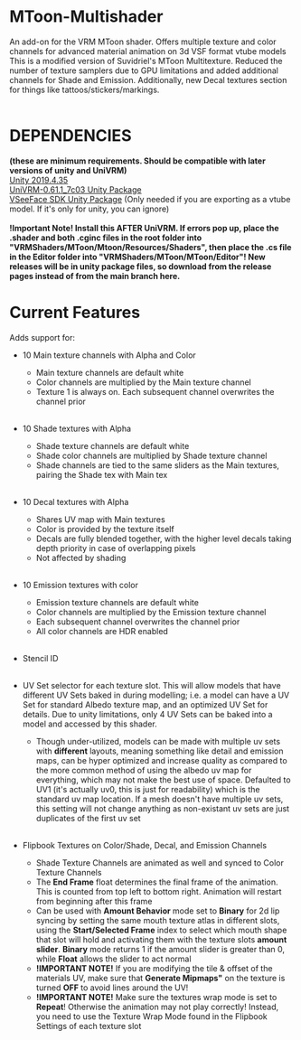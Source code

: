 # MToon-Multishader
An add-on for the VRM MToon shader. Offers multiple texture and color channels for advanced material animation on 3d VSF format vtube models <br>
This is a modified version of Suvidriel's MToon Multitexture. Reduced the number of texture samplers due to GPU limitations and added additional channels for Shade and Emission. Additionally, new Decal textures section for things like tattoos/stickers/markings. <br>
 <br>
# DEPENDENCIES
<b>(these are minimum requirements. Should be compatible with later versions of unity and UniVRM)</b> <br>
[Unity 2019.4.35](https://unity.com/releases/editor/archive) <br>
[UniVRM-0.61.1_7c03 Unity Package](https://github.com/vrm-c/UniVRM/releases/tag/v0.61.1) <br>
[VSeeFace SDK Unity Package](https://github.com/emilianavt/VSeeFaceSDK/releases) (Only needed if you are exporting as a vtube model. If it's only for unity, you can ignore) <br>
 <br>
 <b>!Important Note! Install this AFTER UniVRM. If errors pop up, place the .shader and both .cginc files in the root folder into "VRMShaders/MToon/Mtoon/Resources/Shaders", then place the .cs file in the Editor folder into "VRMShaders/MToon/MToon/Editor"! New releases will be in unity package files, so download from the release pages instead of from the main branch here.</b> <br>
# Current Features

Adds support for: <br>
* 10 Main texture channels with Alpha and Color <br>
	- Main texture channels are default white <br>
	- Color channels are multiplied by the Main texture channel <br>
	- Texture 1 is always on. Each subsequent channel overwrites the channel prior <br><br>
 
* 10 Shade textures with Alpha <br>
	- Shade texture channels are default white <br>
	- Shade color channels are multiplied by Shade texture channel <br>
	- Shade channels are tied to the same sliders as the Main textures, pairing the Shade tex with Main tex <br><br>
 
* 10 Decal textures with Alpha <br>
	- Shares UV map with Main textures <br>
	- Color is provided by the texture itself <br>
	- Decals are fully blended together, with the higher level decals taking depth priority in case of overlapping pixels <br>
	- Not affected by shading <br><br>
 
* 10 Emission textures with color <br>
	- Emission texture channels are default white <br>
	- Color channels are multiplied by the Emission texture channel <br>
	- Each subsequent channel overwrites the channel prior <br>
	- All color channels are HDR enabled <br><br>
 
* Stencil ID<br><br>

* UV Set selector for each texture slot. This will allow models that have different UV Sets baked in during modelling; i.e. a model can have a UV Set for standard Albedo texture map, and an optimized UV Set for details. Due to unity limitations, only 4 UV Sets can be baked into a model and accessed by this shader.
  	- Though under-utilized, models can be made with multiple uv sets with <b>different</b> layouts, meaning something like detail and emission maps, can be hyper optimized and increase quality as compared to the more common method of using the albedo uv map for everything, which may not make the best use of space. Defaulted to UV1 (it's actually uv0, this is just for readability) which is the standard uv map location. If a mesh doesn't have multiple uv sets, this setting will not change anything as non-existant uv sets are just duplicates of the first uv set<br><br>

* Flipbook Textures on Color/Shade, Decal, and Emission Channels<br>
	- Shade Texture Channels are animated as well and synced to Color Texture Channels<br>
 	- The <b>End Frame</b> float determines the final frame of the animation. This is counted from top left to bottom right. Animation will restart from beginning after this frame<br>
  	- Can be used with <b>Amount Behavior</b> mode set to <b>Binary</b> for 2d lip syncing by setting the same mouth texture atlas in different slots, using the <b>Start/Selected Frame</b> index to select which mouth shape that slot will hold and activating them with the texture slots <b>amount slider</b>. <b>Binary</b> mode returns 1 if the amount slider is greater than 0, while <b>Float</b> allows the slider to act normal
	- <b>!IMPORTANT NOTE!</b> If you are modifying the tile & offset of the materials UV, make sure that <b>Generate Mipmaps"</b> on the texture is turned <b>OFF</b> to avoid lines around the UV!<br>
 	- <b>!IMPORTANT NOTE!</b> Make sure the textures wrap mode is set to <b>Repeat</b>! Otherwise the animation may not play correctly! Instead, you need to use the Texture Wrap Mode found in the Flipbook Settings of each texture slot<br>

